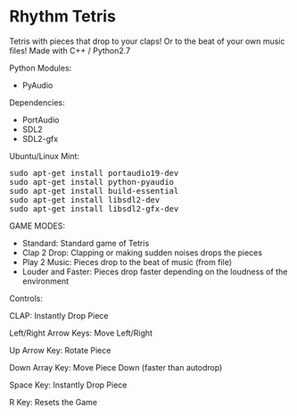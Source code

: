 # Rhythm Tetris

Tetris with pieces that drop to your claps!
Or to the beat of your own music files! Made with C++ / Python2.7

Python Modules:
 - PyAudio

Dependencies:
 - PortAudio
 - SDL2
 - SDL2-gfx
 
Ubuntu/Linux Mint:
<pre>
sudo apt-get install portaudio19-dev
sudo apt-get install python-pyaudio
sudo apt-get install build-essential
sudo apt-get install libsdl2-dev
sudo apt-get install libsdl2-gfx-dev
</pre>
 
GAME MODES:
- Standard:
  Standard game of Tetris
- Clap 2 Drop:
  Clapping or making sudden noises drops the pieces
- Play 2 Music:
  Pieces drop to the beat of music (from file)
- Louder and Faster:
  Pieces drop faster depending on the loudness of the environment
  
 
Controls:

 CLAP: Instantly Drop Piece
 
 Left/Right Arrow Keys: Move Left/Right
 
 Up Arrow Key: Rotate Piece
 
 Down Array Key: Move Piece Down (faster than autodrop)
 
 Space Key: Instantly Drop Piece
 
 R Key: Resets the Game
